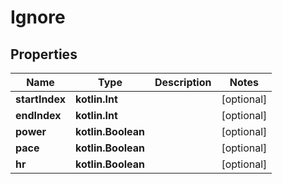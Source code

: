
# Ignore

## Properties
Name | Type | Description | Notes
------------ | ------------- | ------------- | -------------
**startIndex** | **kotlin.Int** |  |  [optional]
**endIndex** | **kotlin.Int** |  |  [optional]
**power** | **kotlin.Boolean** |  |  [optional]
**pace** | **kotlin.Boolean** |  |  [optional]
**hr** | **kotlin.Boolean** |  |  [optional]



